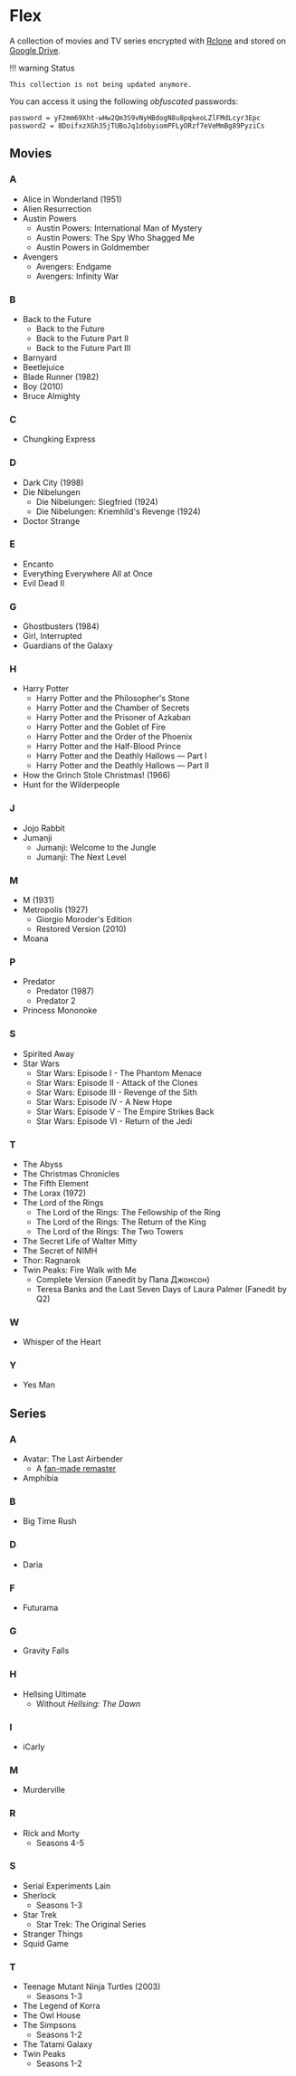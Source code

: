 # Flex

A collection of movies and TV series encrypted with [Rclone](https://rclone.org) and stored on [Google Drive](https://drive.google.com/drive/folders/1HIa7kt2RWpxU2cosdmNks1amEp2B75LO).

!!! warning Status

    This collection is not being updated anymore.

You can access it using the following *obfuscated* passwords:

```
password = yF2mm69Xht-wHw2Qm3S9vNyHBdogN8u8pqkeoLZlFMdLcyr3Epc
password2 = 8DoifxzXGh35jTUBoJq1dobyiomPFLyORzf7eVeMmBg89PyziCs
```

## Movies

### A
- Alice in Wonderland (1951)
- Alien Resurrection
- Austin Powers
    - Austin Powers: International Man of Mystery
    - Austin Powers: The Spy Who Shagged Me
    - Austin Powers in Goldmember
- Avengers
    - Avengers: Endgame
    - Avengers: Infinity War

### B
- Back to the Future
    - Back to the Future
    - Back to the Future Part II
    - Back to the Future Part III
- Barnyard
- Beetlejuice
- Blade Runner (1982)
- Boy (2010)
- Bruce Almighty

### C
- Chungking Express

### D
- Dark City (1998)
- Die Nibelungen
    - Die Nibelungen: Siegfried (1924)
    - Die Nibelungen: Kriemhild's Revenge (1924)
- Doctor Strange

### E
- Encanto
- Everything Everywhere All at Once
- Evil Dead II

### G
- Ghostbusters (1984)
- Girl, Interrupted
- Guardians of the Galaxy

### H
- Harry Potter
    - Harry Potter and the Philosopher's Stone
    - Harry Potter and the Chamber of Secrets
    - Harry Potter and the Prisoner of Azkaban
    - Harry Potter and the Goblet of Fire
    - Harry Potter and the Order of the Phoenix
    - Harry Potter and the Half-Blood Prince
    - Harry Potter and the Deathly Hallows — Part I
    - Harry Potter and the Deathly Hallows — Part II
- How the Grinch Stole Christmas! (1966)
- Hunt for the Wilderpeople

### J
- Jojo Rabbit
- Jumanji
    - Jumanji: Welcome to the Jungle
    - Jumanji: The Next Level

### M
- M (1931)
- Metropolis (1927)
    - Giorgio Moroder's Edition
    - Restored Version (2010)
- Moana

### P
- Predator
    - Predator (1987)
    - Predator 2
- Princess Mononoke

### S
- Spirited Away
- Star Wars
    - Star Wars: Episode I - The Phantom Menace
    - Star Wars: Episode II - Attack of the Clones
    - Star Wars: Episode III - Revenge of the Sith
    - Star Wars: Episode IV - A New Hope
    - Star Wars: Episode V - The Empire Strikes Back
    - Star Wars: Episode VI - Return of the Jedi

### T
- The Abyss
- The Christmas Chronicles
- The Fifth Element
- The Lorax (1972)
- The Lord of the Rings
    - The Lord of the Rings: The Fellowship of the Ring
    - The Lord of the Rings: The Return of the King
    - The Lord of the Rings: The Two Towers
- The Secret Life of Walter Mitty
- The Secret of NIMH
- Thor: Ragnarok
- Twin Peaks: Fire Walk with Me
    - Complete Version (Fanedit by Папа Джонсон)
    - Teresa Banks and the Last Seven Days of Laura Palmer (Fanedit by Q2)

### W
- Whisper of the Heart

### Y
- Yes Man

## Series

### A
- Avatar: The Last Airbender
    - A [fan-made remaster](https://www.reddit.com/r/RemasteringATLA/comments/5hr9w2/atla_remastered_in_1080p)
- Amphibia

### B
- Big Time Rush

### D
- Daria

### F
- Futurama

### G
- Gravity Falls

### H
- Hellsing Ultimate
    - Without *Hellsing: The Dawn*

### I
- iCarly

### M
- Murderville

### R
- Rick and Morty
    - Seasons 4-5

### S
- Serial Experiments Lain
- Sherlock
    - Seasons 1-3
- Star Trek
    - Star Trek: The Original Series
- Stranger Things
- Squid Game

### T
- Teenage Mutant Ninja Turtles (2003)
    - Seasons 1-3
- The Legend of Korra
- The Owl House
- The Simpsons
    - Seasons 1-2
- The Tatami Galaxy
- Twin Peaks
    - Seasons 1-2
